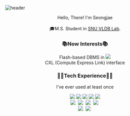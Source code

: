 ![header](https://capsule-render.vercel.app/api?type=Cylinder&color=gradient&customColorList=30&height=250&section=header&text=Seongjae%20Mun's&fontSize=100&descSize=34&descAlign=82&descAlignY=77&desc=Idea%20World&animation=fadeIn)
<!--<a href="https://solved.ac/eekdrnf9904"><img align='right' src="http://mazassumnida.wtf/api/v2/generate_badge?boj=eekdrnf9904" height="220"></a>-->
<p align="center"> 
  Hello, There! I'm Seongjae 
  <br>
  <br>
  🎓M.S. Student in <a href="https://sites.google.com/view/snu-vldb-lab/home?authuser=0"> SNU VLDB Lab</a>. 
  <br>
</p>
<h3 align="center">📚Now Interests📚</h3>
<p align="center">
  Flash-based DBMS in <img src="https://img.shields.io/badge/mysql-4479A1?style=flat-square&logo=mysql&logoColor=white"/>
  <br>
  CXL (Compute Express Link) interface
</p>
<h3 align="center">🧑‍💻Tech Experience🧑‍💻</h3>
<p align="center"> I've ever used at least once</p>
<p align="center">
<img src="https://img.shields.io/badge/C-A8B9CC?style=flat-square&logo=C&logoColor=white"/>
<img src="https://img.shields.io/badge/C++-00599C?style=flat-square&logo=C%2B%2B&logoColor=white"/>
<img src="https://img.shields.io/badge/Python-3776AB?style=flat-square&logo=Python&logoColor=white"/>
<img src="https://img.shields.io/badge/Java-007396?style=flat-square&logo=Java&logoColor=white"/>
<img src="https://img.shields.io/badge/Ocaml-EC6813?style=flat-square&logo=Ocaml&logoColor=white"/>
<br>
<img src="https://img.shields.io/badge/Swift-F05138?style=flat-square&logo=Swift&logoColor=white"/>&nbsp;
<img src="https://img.shields.io/badge/Android Studio-3DDC84?style=flat-square&logo=AndroidStudio&logoColor=white"/>&nbsp;
<img src="https://img.shields.io/badge/AWS-232F3E?style=flat-square&logo=Amazonaws&logoColor=white"/>&nbsp;
<img src="https://img.shields.io/badge/Firebase-FFCA28?style=flat-square&logo=Firebase&logoColor=white"/>&nbsp;
<br>
<img src="https://img.shields.io/badge/Pandas-150458?style=flat-square&logo=Pandas&logoColor=white"/>&nbsp;
<img src="https://img.shields.io/badge/Keras-D00000?style=flat-square&logo=Keras&logoColor=white"/>&nbsp;
</p>
